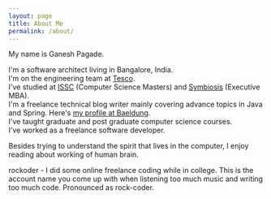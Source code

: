 ```yaml
---
layout: page
title: About Me
permalink: /about/
---
```


My name is Ganesh Pagade.

I'm a software architect living in Bangalore, India.  
I'm on the engineering team at [Tesco](https://www.tesco.com/).  
I've studied at [ISSC](http://issc.unipune.ac.in/) (Computer Science Masters) and [Symbiosis](http://www.siu.edu.in/) (Executive MBA).  
I'm a freelance technical blog writer mainly covering advance topics in Java and Spring. Here's [my profile at Baeldung](http://www.baeldung.com/author/ganesh-pagade/).  
I've taught graduate and post graduate computer science courses.  
I've worked as a freelance software developer.  

Besides trying to understand the spirit that lives in the computer, I enjoy reading about working of human brain.

rockoder - I did some online freelance coding while in college. This is the account name you come up with when listening too much music and writing too much code. Pronounced as rock-coder.
